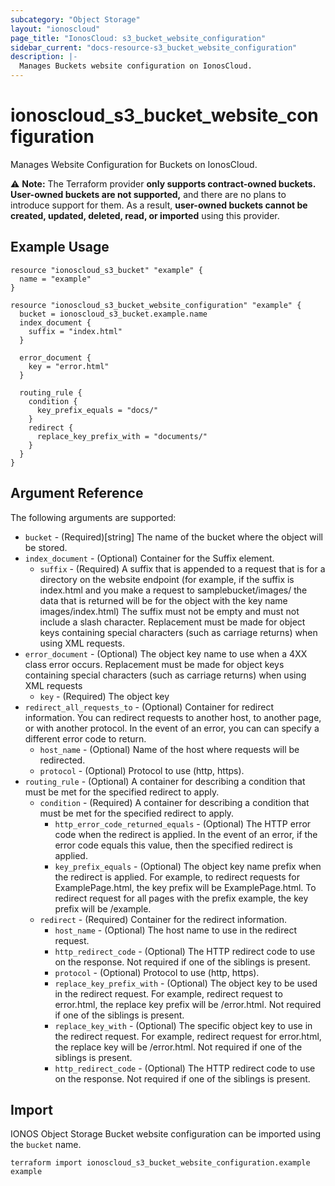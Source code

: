 ```yaml
---
subcategory: "Object Storage"
layout: "ionoscloud"
page_title: "IonosCloud: s3_bucket_website_configuration"
sidebar_current: "docs-resource-s3_bucket_website_configuration"
description: |-
  Manages Buckets website configuration on IonosCloud.
---
```


# ionoscloud_s3_bucket_website_configuration

Manages Website Configuration for Buckets on IonosCloud.

⚠️ **Note:** The Terraform provider **only supports contract-owned buckets. User-owned buckets are not supported,** and there are no plans to introduce support for them. As a result, **user-owned buckets cannot be created, updated, deleted, read, or imported** using this provider.

## Example Usage

```hcl
resource "ionoscloud_s3_bucket" "example" {
  name = "example"
}

resource "ionoscloud_s3_bucket_website_configuration" "example" {
  bucket = ionoscloud_s3_bucket.example.name
  index_document {
    suffix = "index.html"
  }

  error_document {
    key = "error.html"
  }

  routing_rule {
    condition {
      key_prefix_equals = "docs/"
    }
    redirect {
      replace_key_prefix_with = "documents/"
    }
  }
}
```

## Argument Reference

The following arguments are supported:

- `bucket` - (Required)[string] The name of the bucket where the object will be stored.
- `index_document` - (Optional) Container for the Suffix element.
  - `suffix` - (Required) A suffix that is appended to a request that is for a directory on the website endpoint (for example, if the suffix is index.html and you make a request to samplebucket/images/ the data that is returned will be for the object with the key name images/index.html) The suffix must not be empty and must not include a slash character. Replacement must be made for object keys containing special characters (such as carriage returns) when using XML requests.
- `error_document` - (Optional) The object key name to use when a 4XX class error occurs. Replacement must be made for object keys containing special characters (such as carriage returns) when using XML requests
    - `key` - (Required) The object key
- `redirect_all_requests_to` - (Optional) Container for redirect information. You can redirect requests to another host, to another page, or with another protocol. In the event of an error, you can can specify a different error code to return.
  - `host_name` - (Optional) Name of the host where requests will be redirected.
  - `protocol` - (Optional) Protocol to use (http, https).
- `routing_rule` - (Optional) A container for describing a condition that must be met for the specified redirect to apply.
  - `condition` - (Required) A container for describing a condition that must be met for the specified redirect to apply.
    - `http_error_code_returned_equals` - (Optional) The HTTP error code when the redirect is applied. In the event of an error, if the error code equals this value, then the specified redirect is applied.
    - `key_prefix_equals` - (Optional) The object key name prefix when the redirect is applied. For example, to redirect requests for ExamplePage.html, the key prefix will be ExamplePage.html. To redirect request for all pages with the prefix example, the key prefix will be /example.
  - `redirect` - (Required) Container for the redirect information.
    - `host_name` - (Optional) The host name to use in the redirect request.
    - `http_redirect_code` - (Optional) The HTTP redirect code to use on the response. Not required if one of the siblings is present.
    - `protocol` - (Optional) Protocol to use (http, https).
    - `replace_key_prefix_with` - (Optional) The object key to be used in the redirect request. For example, redirect request to error.html, the replace key prefix will be /error.html. Not required if one of the siblings is present.
    - `replace_key_with` - (Optional) The specific object key to use in the redirect request. For example, redirect request for error.html, the replace key will be /error.html. Not required if one of the siblings is present.
    - `http_redirect_code` - (Optional) The HTTP redirect code to use on the response. Not required if one of the siblings is present.

## Import

IONOS Object Storage Bucket website configuration can be imported using the `bucket` name.

```shell
terraform import ionoscloud_s3_bucket_website_configuration.example example
```